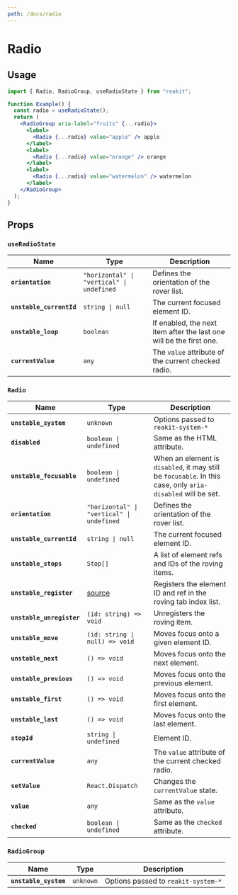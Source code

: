 ```yaml
---
path: /docs/radio
---
```


# Radio

## Usage

```jsx
import { Radio, RadioGroup, useRadioState } from "reakit";

function Example() {
  const radio = useRadioState();
  return (
    <RadioGroup aria-label="fruits" {...radio}>
      <label>
        <Radio {...radio} value="apple" /> apple
      </label>
      <label>
        <Radio {...radio} value="orange" /> orange
      </label>
      <label>
        <Radio {...radio} value="watermelon" /> watermelon
      </label>
    </RadioGroup>
  );
}
```

## Props

<!-- Automatically generated -->

### `useRadioState`

| Name | Type | Description |
|------|------|-------------|
| **`orientation`** | <code>"horizontal" &#124; "vertical" &#124; undefined</code> | Defines the orientation of the rover list. |
| **`unstable_currentId`** | <code>string &#124; null</code> | The current focused element ID. |
| **`unstable_loop`** | <code>boolean</code> | If enabled, the next item after the last one will be the first one. |
| **`currentValue`** | <code>any</code> | The `value` attribute of the current checked radio. |

### `Radio`

| Name | Type | Description |
|------|------|-------------|
| **`unstable_system`** | <code>unknown</code> | Options passed to `reakit-system-*` |
| **`disabled`** | <code>boolean &#124; undefined</code> | Same as the HTML attribute. |
| **`unstable_focusable`** | <code>boolean &#124; undefined</code> | When an element is `disabled`, it may still be `focusable`. In this case, only `aria-disabled` will be set. |
| **`orientation`** | <code>"horizontal" &#124; "vertical" &#124; undefined</code> | Defines the orientation of the rover list. |
| **`unstable_currentId`** | <code>string &#124; null</code> | The current focused element ID. |
| **`unstable_stops`** | <code>Stop[]</code> | A list of element refs and IDs of the roving items. |
| **`unstable_register`** | [source](https://github.com/reakit/reakit/tree/master/packages/reakit/src/Rover/RoverState.ts#L40) | Registers the element ID and ref in the roving tab index list. |
| **`unstable_unregister`** | <code>(id: string) => void</code> | Unregisters the roving item. |
| **`unstable_move`** | <code>(id: string &#124; null) => void</code> | Moves focus onto a given element ID. |
| **`unstable_next`** | <code>() => void</code> | Moves focus onto the next element. |
| **`unstable_previous`** | <code>() => void</code> | Moves focus onto the previous element. |
| **`unstable_first`** | <code>() => void</code> | Moves focus onto the first element. |
| **`unstable_last`** | <code>() => void</code> | Moves focus onto the last element. |
| **`stopId`** | <code>string &#124; undefined</code> | Element ID. |
| **`currentValue`** | <code>any</code> | The `value` attribute of the current checked radio. |
| **`setValue`** | <code>React.Dispatch<any></code> | Changes the `currentValue` state. |
| **`value`** | <code>any</code> | Same as the `value` attribute. |
| **`checked`** | <code>boolean &#124; undefined</code> | Same as the `checked` attribute. |

### `RadioGroup`

| Name | Type | Description |
|------|------|-------------|
| **`unstable_system`** | <code>unknown</code> | Options passed to `reakit-system-*` |
